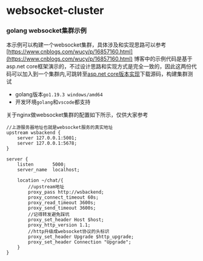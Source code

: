 # websocket-cluster
### golang websocket集群示例
本示例可以构建一个websocket集群，具体涉及和实现思路可以参考[https://www.cnblogs.com/wucy/p/16857160.html](https://www.cnblogs.com/wucy/p/16857160.html)
博客中的示例代码是基于asp.net core框架演示的，不过设计思路和实现方式是完全一致的，因此这两份代码可以加入到一个集群内,可跳转至[asp.net core版本实现](https://github.com/softlgl/WebsocketCluster)下载源码，构建集群测试
+ golang版本`go1.19.3 windows/amd64`
+ 开发环境`golang`和`vscode`都支持

关于nginx做websocket集群的配置如下所示，仅供大家参考
```
//上游服务器地址也就是websocket服务的真实地址
upstream wsbackend {
    server 127.0.0.1:5001;
    server 127.0.0.1:5678;
}

server {
    listen       5000;
    server_name  localhost;

    location ~/chat/{
        //upstream地址
        proxy_pass http://wsbackend;
        proxy_connect_timeout 60s; 
        proxy_read_timeout 3600s;
        proxy_send_timeout 3600s;
        //记得转发避免踩坑
        proxy_set_header Host $host;
        proxy_http_version 1.1; 
        //http升级成websocket协议的头标识
        proxy_set_header Upgrade $http_upgrade;
        proxy_set_header Connection "Upgrade";
    }
}
```
